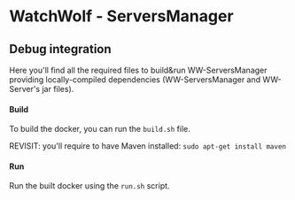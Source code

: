 # WatchWolf - ServersManager
## Debug integration

Here you'll find all the required files to build&run WW-ServersManager providing locally-compiled dependencies (WW-ServersManager and WW-Server's jar files).

#### Build

To build the docker, you can run the `build.sh` file.

REVISIT: you'll require to have Maven installed: `sudo apt-get install maven`

#### Run

Run the built docker using the `run.sh` script.